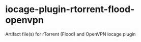 # iocage-plugin-rtorrent-flood-openvpn
Artifact file(s) for rTorrent (Flood) and OpenVPN iocage plugin
